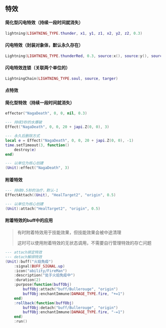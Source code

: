 ## 特效

#### 简化型闪电特效（持续一段时间就消失）

```lua
lightning(LIGHTNING_TYPE.thunder, x1, y1, z1, x2, y2, z2, 0.3)
```

#### 闪电特效（封装对象体，默认永久存在）

```lua
Lightning(LIGHTNING_TYPE.thunderRed, 0.3, source:x(), source:y(), source:h(), targer:x(), targer:y(), targer:h())
```

#### 闪电特效连锁（关联两个单位的）

```lua
LightningChain(LIGHTNING_TYPE.soul, source, targer)
```

#### 点特效

#### 简化型特效（持续一段时间就消失）

```lua
effector("NagaDeath", 0, 0, nil, 0.3)
```

```lua
--- 持续3秒的水爆破
Effect("NagaDeath", 0, 0, 20 + japi.Z(0, 0), 3)

--- 永久后删除方式
local e = Effect("NagaDeath", 0, 0, 20 + japi.Z(0, 0), -1)
time.setTimeout(3, function()
    destroy(e)
end)

--- 以单位为核心创建
(Unit):effect("NagaDeath", 3)
```

#### 附着特效

```lua
--- 持续0.5秒的治疗，默认-1
EffectAttach((Unit), "HealTarget2", "origin", 0.5)

--- 以单位为核心创建
(Unit):attach("HealTarget2", "origin", 0.5)
```

#### 附着特效的buff中的应用

> 有时附着特效用于技能效果，但技能效果会被中途清理
>
> 这时可以使用附着特效的无状态调用，不需要自行管理特效的存亡问题

```lua
--- attach绑定特效 
--- detach解绑特效 
(Unit):buff("火焰免疫")
    :signal(BUFF_SIGNAL.up)
    :icon("ability/FireMan")
    :description("处于火焰免疫中")
    :duration(2)
    :purpose(function(buffObj)
        buffObj:attach("buff/Bullerouge", "origin")
        buffObj:enchantImmune(DAMAGE_TYPE.fire, "+=1")
    end)
    :rollback(function(buffObj)
        buffObj:detach("buff/Bullerouge", "origin")
        buffObj:enchantImmune(DAMAGE_TYPE.fire, "-=1")
    end)
    :run()
```
